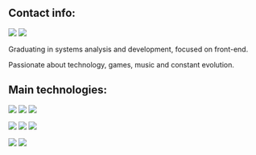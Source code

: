 ## Contact info: <br>
[<img src="https://img.shields.io/badge/LinkedIn-0077B5?style=for-the-badge&logo=linkedin&logoColor=white" />](https://www.linkedin.com/in/lucasalvesbarbosa) [<img src="https://img.shields.io/badge/Gmail-D14836?style=for-the-badge&logo=gmail&logoColor=white" />](mailto:lucasalves94@gmail.com)

Graduating in systems analysis and development, focused on front-end. 

Passionate about technology, games, music and constant evolution.

## Main technologies:
<img src="https://img.shields.io/badge/React-20232A?style=for-the-badge&logo=react&logoColor=61DAFB">  <img src="https://img.shields.io/badge/TypeScript-007ACC?style=for-the-badge&logo=typescript&logoColor=white">  <img src="https://img.shields.io/badge/JavaScript-323330?style=for-the-badge&logo=javascript&logoColor=F7DF1E">

<img src="https://img.shields.io/badge/CSS3-1572B6?style=for-the-badge&logo=css3&logoColor=white">  <img src="https://img.shields.io/badge/HTML5-E34F26?style=for-the-badge&logo=html5&logoColor=white">  <img src="https://img.shields.io/badge/Cypress-17202C?style=for-the-badge&logo=cypress&logoColor=white">

<img src="https://img.shields.io/badge/GIT-E44C30?style=for-the-badge&logo=git&logoColor=white">  <img src="https://img.shields.io/badge/GitHub-100000?style=for-the-badge&logo=github&logoColor=white">  



<!---
lucasalvesb/lucasalvesb is a ✨ special ✨ repository because its `README.md` (this file) appears on your GitHub profile.
You can click the Preview link to take a look at your changes.
--->
